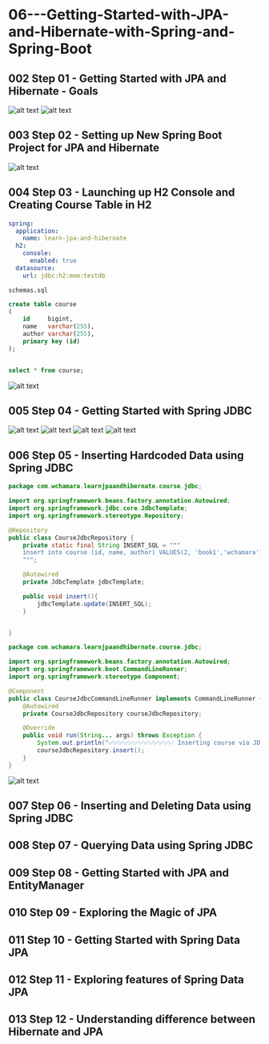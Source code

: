 # 06---Getting-Started-with-JPA-and-Hibernate-with-Spring-and-Spring-Boot

## 002 Step 01 - Getting Started with JPA and Hibernate - Goals

![alt text](image.png)
![alt text](image-1.png)

## 003 Step 02 - Setting up New Spring Boot Project for JPA and Hibernate

![alt text](image-2.png)

## 004 Step 03 - Launching up H2 Console and Creating Course Table in H2

```yml
spring:
  application:
    name: learn-jpa-and-hibernate
  h2:
    console:
      enabled: true
  datasource:
    url: jdbc:h2:mem:testdb
```

`schemas.sql`

```sql
create table course
(
    id     bigint,
    name   varchar(255),
    author varchar(255),
    primary key (id)
);


select * from course;
```

![alt text](image-3.png)

## 005 Step 04 - Getting Started with Spring JDBC

![alt text](image-4.png)
![alt text](image-5.png)
![alt text](image-6.png)
![alt text](image-7.png)

## 006 Step 05 - Inserting Hardcoded Data using Spring JDBC

```java
package com.wchamara.learnjpaandhibernate.course.jdbc;

import org.springframework.beans.factory.annotation.Autowired;
import org.springframework.jdbc.core.JdbcTemplate;
import org.springframework.stereotype.Repository;

@Repository
public class CourseJdbcRepository {
    private static final String INSERT_SQL = """
    insert into course (id, name, author) VALUES(2, 'book1','wchamara');
    """;

    @Autowired
    private JdbcTemplate jdbcTemplate;

    public void insert(){
        jdbcTemplate.update(INSERT_SQL);
    }


}
```

```java
package com.wchamara.learnjpaandhibernate.course.jdbc;

import org.springframework.beans.factory.annotation.Autowired;
import org.springframework.boot.CommandLineRunner;
import org.springframework.stereotype.Component;

@Component
public class CourseJdbcCommandLineRunner implements CommandLineRunner {
    @Autowired
    private CourseJdbcRepository courseJdbcRepository;

    @Override
    public void run(String... args) throws Exception {
        System.out.println("✅✅✅✅✅✅✅✅✅✅✅✅✅ Inserting course via JDBC ✅✅✅✅✅✅✅✅✅✅✅✅✅✅✅✅");
        courseJdbcRepository.insert();
    }
}

```

![alt text](image-8.png)

## 007 Step 06 - Inserting and Deleting Data using Spring JDBC

## 008 Step 07 - Querying Data using Spring JDBC

## 009 Step 08 - Getting Started with JPA and EntityManager

## 010 Step 09 - Exploring the Magic of JPA

## 011 Step 10 - Getting Started with Spring Data JPA

## 012 Step 11 - Exploring features of Spring Data JPA

## 013 Step 12 - Understanding difference between Hibernate and JPA

